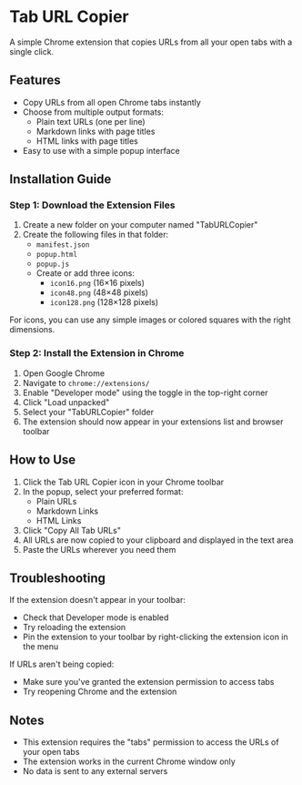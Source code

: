 # Tab URL Copier

A simple Chrome extension that copies URLs from all your open tabs with a single click.

## Features

- Copy URLs from all open Chrome tabs instantly
- Choose from multiple output formats:
  - Plain text URLs (one per line)
  - Markdown links with page titles
  - HTML links with page titles
- Easy to use with a simple popup interface

## Installation Guide

### Step 1: Download the Extension Files

1. Create a new folder on your computer named "TabURLCopier"
2. Create the following files in that folder:
   - `manifest.json`
   - `popup.html`
   - `popup.js`
   - Create or add three icons:
     - `icon16.png` (16×16 pixels)
     - `icon48.png` (48×48 pixels)
     - `icon128.png` (128×128 pixels)

For icons, you can use any simple images or colored squares with the right dimensions.

### Step 2: Install the Extension in Chrome

1. Open Google Chrome
2. Navigate to `chrome://extensions/`
3. Enable "Developer mode" using the toggle in the top-right corner
4. Click "Load unpacked"
5. Select your "TabURLCopier" folder
6. The extension should now appear in your extensions list and browser toolbar

## How to Use

1. Click the Tab URL Copier icon in your Chrome toolbar
2. In the popup, select your preferred format:
   - Plain URLs
   - Markdown Links
   - HTML Links
3. Click "Copy All Tab URLs"
4. All URLs are now copied to your clipboard and displayed in the text area
5. Paste the URLs wherever you need them

## Troubleshooting

If the extension doesn't appear in your toolbar:
- Check that Developer mode is enabled
- Try reloading the extension
- Pin the extension to your toolbar by right-clicking the extension icon in the menu

If URLs aren't being copied:
- Make sure you've granted the extension permission to access tabs
- Try reopening Chrome and the extension

## Notes

- This extension requires the "tabs" permission to access the URLs of your open tabs
- The extension works in the current Chrome window only
- No data is sent to any external servers
